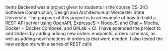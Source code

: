 Items Backend was a project given to students in the course CS-343 Software Construction, Design and Architecture at Worcester State University. The purpose of this project is to  an example of how to build a REST API server using OpenAPI, ExpressJS + NodeJS, and Chai + Mocha, Docker + Docker Compose, and GitLab + CI. I have extended the project to add Orders by adding adding new orders endpoints, orders schemas, as well as adding new functions in orders.js that were needed. I also tested the new endpoints with a series of REST calls 
